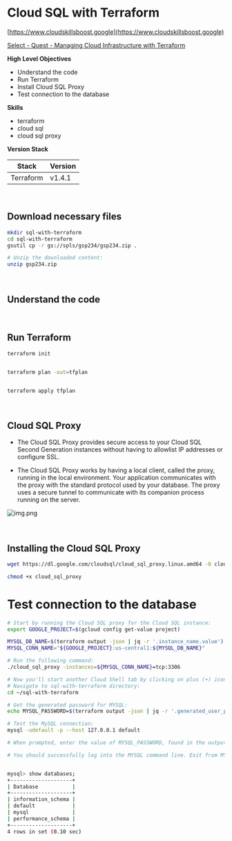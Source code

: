 # Cloud SQL with Terraform


[https://www.cloudskillsboost.google](https://www.cloudskillsboost.google)

[Select - Quest -  Managing Cloud Infrastructure with Terraform](https://www.cloudskillsboost.google/paths)


**High Level Objectives**
- Understand the code
- Run Terraform
- Install Cloud SQL Proxy
- Test connection to the database



**Skills**
- terraform
- cloud sql
- cloud sql proxy


**Version Stack**

| Stack     | Version |
|-----------|---------|
| Terraform | v1.4.1  |


<br>

## Download necessary files


```bash
mkdir sql-with-terraform
cd sql-with-terraform
gsutil cp -r gs://spls/gsp234/gsp234.zip .

# Unzip the downloaded content:
unzip gsp234.zip
```

<br>

## Understand the code



<br>

## Run Terraform

```bash
terraform init


terraform plan -out=tfplan


terraform apply tfplan
```

<br>

## Cloud SQL Proxy

- The Cloud SQL Proxy provides secure access to your Cloud SQL Second Generation instances 
  without having to allowlist IP addresses or configure SSL.

- The Cloud SQL Proxy works by having a local client, called the proxy, running in the local environment. 
  Your application communicates with the proxy with the standard protocol used by your database. 
  The proxy uses a secure tunnel to communicate with its companion process running on the server.


![img.png](.images/cloud-sql-proxy-workings.png)


<br>

## Installing the Cloud SQL Proxy


```bash
wget https://dl.google.com/cloudsql/cloud_sql_proxy.linux.amd64 -O cloud_sql_proxy

chmod +x cloud_sql_proxy


```


# Test connection to the database

```bash
# Start by running the Cloud SQL proxy for the Cloud SQL instance:
export GOOGLE_PROJECT=$(gcloud config get-value project)

MYSQL_DB_NAME=$(terraform output -json | jq -r '.instance_name.value')
MYSQL_CONN_NAME="${GOOGLE_PROJECT}:us-central1:${MYSQL_DB_NAME}"

# Run the following command:
./cloud_sql_proxy -instances=${MYSQL_CONN_NAME}=tcp:3306

# Now you'll start another Cloud Shell tab by clicking on plus (+) icon. You'll use this shell to connect to the Cloud SQL proxy.
# Navigate to sql-with-terraform directory:
cd ~/sql-with-terraform

# Get the generated password for MYSQL:
echo MYSQL_PASSWORD=$(terraform output -json | jq -r '.generated_user_password.value')

# Test the MySQL connection:
mysql -udefault -p --host 127.0.0.1 default

# When prompted, enter the value of MYSQL_PASSWORD, found in the output above, and press Enter.

# You should successfully log into the MYSQL command line. Exit from MYSQL by typing Ctrl + D.


mysql> show databases;
+--------------------+
| Database           |
+--------------------+
| information_schema |
| default            |
| mysql              |
| performance_schema |
+--------------------+
4 rows in set (0.10 sec)
```